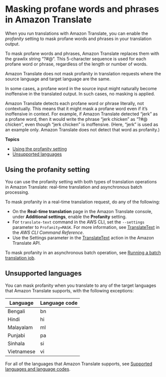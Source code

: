 # Masking profane words and phrases in Amazon Translate<a name="customizing-translations-profanity"></a>

When you run translations with Amazon Translate, you can enable the *profanity* setting to mask profane words and phrases in your translation output\. 

To mask profane words and phrases, Amazon Translate replaces them with the grawlix string “?$\#@$“\. This 5\-character sequence is used for each profane word or phrase, regardless of the length or number of words\.

Amazon Translate does not mask profanity in translation requests where the source language and target language are the same\.

In some cases, a profane word in the source input might naturally become inoffensive in the translated output\. In such cases, no masking is applied\.

Amazon Translate detects each profane word or phrase literally, not contextually\. This means that it might mask a profane word even if it’s inoffensive in context\. For example, if Amazon Translate detected “jerk” as a profane word, then it would write the phrase “jerk chicken” as “?$\#@$ chicken”, even though “jerk chicken” is inoffensive\. \(Here, “jerk” is used as an example only\. Amazon Translate does not detect that word as profanity\.\)

**Topics**
+ [Using the profanity setting](#customizing-translations-profanity-using)
+ [Unsupported languages](#customizing-translations-profanity-languages)

## Using the profanity setting<a name="customizing-translations-profanity-using"></a>

You can use the profanity setting with both types of translation operations in Amazon Translate: real\-time translation and asynchronous batch processing\.

To mask profanity in a real\-time translation request, do any of the following:
+ On the **Real\-time translation** page in the Amazon Translate console, under **Additional settings**, enable the **Profanity** setting\.
+ For `translate-text` command in the AWS CLI, set the `--settings` parameter to `Profanity=MASK`\. For more information, see [TranslateText](https://docs.aws.amazon.com/translate/latest/APIReference/API_TranslateText.html) in the *AWS CLI Command Reference*\.
+ Use the Settings parameter in the [TranslateText](http://amazonaws.com/translate/latest/dg/API_TranslateText.html) action in the Amazon Translate API\.

To mask profanity in an asynchronous batch operation, see [Running a batch translation job](async-start.md)\.

## Unsupported languages<a name="customizing-translations-profanity-languages"></a>

You can mask profanity when you translate to any of the target languages that Amazon Translate supports, with the following exceptions:


| Language | Language code | 
| --- | --- | 
| Bengali | bn | 
| Hindi | hi | 
| Malayalam | ml | 
| Punjabi | pa | 
| Sinhala | si | 
| Vietnamese | vi | 

For all of the languages that Amazon Translate supports, see [Supported languages and language codes](what-is-languages.md)\.